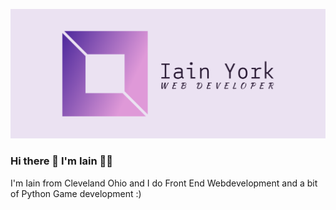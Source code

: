 ![ProfileCover](https://github.com/Iain-York/Iain-York/blob/main/cover.png)

### Hi there 👋 I'm Iain  🧑🏻

I'm Iain from Cleveland Ohio and I do Front End Webdevelopment and a bit of Python Game development :) 


